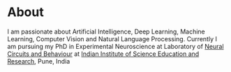 # About

 I am  passionate about Artificial Intelligence, Deep Learning, Machine Learning, Computer Vision and Natural Language Processing. Currently I am pursuing my PhD in Experimental Neuroscience at Laboratory of [Neural Circuits and Behaviour](https://abrahamnixon.wixsite.com/iiser) at [Indian Institute of Science Education and Research](https://www.iiserpune.ac.in/), Pune, India


